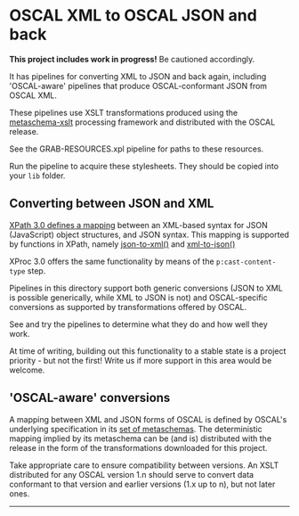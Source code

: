 # OSCAL XML to OSCAL JSON and back

**This project includes work in progress!** Be cautioned accordingly.

It has pipelines for converting XML to JSON and back again, including 'OSCAL-aware' pipelines that produce OSCAL-conformant JSON from OSCAL XML.

These pipelines use XSLT transformations produced using the [metaschema-xslt](https://github.com/usnistgov/metaschema-xslt) processing framework and distributed with the OSCAL release. 

See the GRAB-RESOURCES.xpl pipeline for paths to these resources.

Run the pipeline to acquire these stylesheets. They should be copied into your `lib` folder.

## Converting between JSON and XML

[XPath 3.0 defines a mapping](https://www.w3.org/TR/xpath-functions-31/#json-to-xml-mapping) between an XML-based syntax for JSON (JavaScript) object structures, and JSON syntax. This mapping is supported by functions in XPath, namely [json-to-xml()](https://www.w3.org/TR/xpath-functions-31/#func-json-to-xml) and [xml-to-json()](https://www.w3.org/TR/xpath-functions-31/#func-xml-to-json)

XProc 3.0 offers the same functionality by means of the `p:cast-content-type` step.

Pipelines in this directory support both generic conversions (JSON to XML is possible generically, while XML to JSON is not) and OSCAL-specific conversions as supported by transformations offered by OSCAL.

See and try the pipelines to determine what they do and how well they work.

At time of writing, building out this functionality to a stable state is a project priority - but not the first! Write us if more support in this area would be welcome.

## 'OSCAL-aware' conversions

A mapping between XML and JSON forms of OSCAL is defined by OSCAL's underlying specification in its [set of metaschemas](https://github.com/usnistgov/OSCAL/tree/main/src/metaschema). The deterministic mapping implied by its metaschema can be (and is) distributed with the release in the form of the transformations downloaded for this project.

Take appropriate care to ensure compatibility between versions. An XSLT distributed for any OSCAL version 1.n should serve to convert data conformant to that version and earlier versions (1.x up to n), but not later ones.


---


